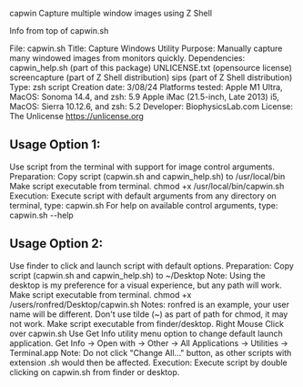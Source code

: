  capwin
 Capture multiple window images using Z Shell

 Info from top of capwin.sh

 File:            capwin.sh
 Title:           Capture Windows Utility 
 Purpose:         Manually capture many windowed images from monitors quickly.
 Dependencies:    capwin_help.sh (part of this package)
                  UNLICENSE.txt (opensource license)
                  screencapture (part of Z Shell distribution)
                  sips (part of Z Shell distribution)
 Type:            zsh script
 Creation date:   3/08/24
 Platforms tested: 
                  Apple M1 Ultra, 
                       MacOS: Sonoma 14.4, and 
                       zsh: 5.9
                  Apple iMac (21.5-inch, Late 2013) i5, 
                       MacOS: Sierra 10.12.6, and 
                       zsh: 5.2
 Developer:       BiophysicsLab.com
 License:         The Unlicense https://unlicense.org



 Usage Option 1:
 ---------------

 Use script from the terminal with support for image control arguments.
   Preparation:
       Copy script (capwin.sh and capwin_help.sh) to /usr/local/bin
       Make script executable from terminal.
           chmod +x /usr/local/bin/capwin.sh
   Execution:
       Execute script with default arguments from any directory on terminal, 
           type: capwin.sh
       For help on available control arguments, 
           type: capwin.sh --help

 Usage Option 2:
 ---------------

 Use finder to click and launch script with default options.
   Preparation:
       Copy script (capwin.sh and capwin_help.sh) to ~/Desktop
       Note: Using the desktop is my preference for a visual experience, 
           but any path will work.
       Make script executable from terminal.
           chmod +x /users/ronfred/Desktop/capwin.sh
           Notes: ronfred is an example, your user name will be different.
                  Don't use tilde (~) as part of path for chmod, 
                  it may not work.
       Make script executable from finder/desktop.
           Right Mouse Click over capwin.sh
           Use Get Info utility menu option to change 
               default launch application.
               Get Info -> Open with -> 
                   Other -> All Applications -> 
                   Utilities -> Terminal.app
               Note: Do not click "Change All..." button,
                     as other scripts with extension .sh would then 
                     be affected.
   Execution:
       Execute script by double clicking on capwin.sh from finder or desktop.

